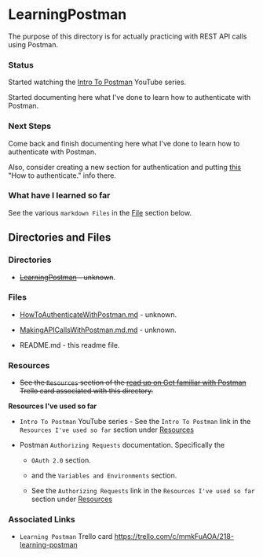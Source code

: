 # LearningPostman

The purpose of this directory is for actually practicing with REST API calls using Postman.

### Status
Started watching the [Intro To Postman](https://www.youtube.com/playlist?list=PLM-7VG-sgbtAgGq_pef5y_ruIUBPpUgNJ) YouTube series.

Started documenting here what I've done to learn how to authenticate with Postman.

### Next Steps
Come back and finish documenting here what I've done to learn how to authenticate with Postman.

Also, consider creating a new section for authentication and putting [this](https://github.com/JamieBort/LearningDirectory/tree/master/Postman/LearningPostman#what-have-i-learned-so-far) "How to authenticate." info there.

### What have I learned so far
See the various `markdown Files` in the [File](https://github.com/JamieBort/LearningDirectory/tree/master/API/Postman/LearningPostman#files) section below.

## Directories and Files

### Directories
* ~~[LearningPostman](https://github.com/JamieBort/LearningDirectory/tree/master/Postman/LearningPostman) - unknown~~.

### Files
* [HowToAuthenticateWithPostman.md](https://github.com/JamieBort/LearningDirectory/blob/master/API/Postman/LearningPostman/HowToAuthenticateWithPostman.md) - unknown.

* [MakingAPICallsWithPostman.md.md](https://github.com/JamieBort/LearningDirectory/blob/master/API/Postman/LearningPostman/MakingAPICallsWithPostman.md) - unknown.

* README.md - this readme file.

### Resources

* ~~See the `Resources` section of the
[read up on Get familiar with Postman](https://trello.com/c/mmkFuAOA/218-read-up-on-get-familiar-with-postman) Trello card associated with this directory.~~

**Resources I've used so far**

* `Intro To Postman` YouTube series - See the `Intro To Postman` link in the `Resources I've used so far` section under [Resources](https://github.com/JamieBort/LearningDirectory/tree/master/API/Postman#resources)

* Postman `Authorizing Requests` documentation. Specifically the
    * `OAuth 2.0` section.
    * and the `Variables and Environments` section.

    * See the `Authorizing Requests` link in the `Resources I've used so far` section under [Resources](https://github.com/JamieBort/LearningDirectory/tree/master/API/Postman#resources)

### Associated Links

* `Learning Postman` Trello card
https://trello.com/c/mmkFuAOA/218-learning-postman